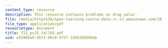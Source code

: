 ```yaml
---
content_type: resource
description: This resource contains problems on drag polar.
file: /media/https%3A/open-learning-course-data-rc.s3.amazonaws.com/16-01-unified-engineering-i-ii-iii-iv-fall-2005-spring-2006/e5596ba95b7396c05f571d5b20269dab_f22_ps15_fall03.pdf
file_type: application/pdf
resourcetype: Document
title: f22_ps15_fall03.pdf
uid: e5596ba9-5b73-96c0-5f57-1d5b20269dab
---
```

